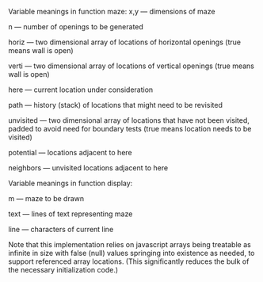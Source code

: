 Variable meanings in function maze:
x,y — dimensions of maze

n — number of openings to be generated

horiz — two dimensional array of locations of horizontal openings (true means wall is open)

verti — two dimensional array of locations of vertical openings (true means wall is open)

here — current location under consideration

path — history (stack) of locations that might need to be revisited

unvisited — two dimensional array of locations that have not been visited, padded to avoid need for boundary tests (true means location needs to be visited)

potential — locations adjacent to here

neighbors — unvisited locations adjacent to here

Variable meanings in function display:

m — maze to be drawn

text — lines of text representing maze

line — characters of current line

Note that this implementation relies on javascript arrays being treatable as infinite in size with false (null) values springing into existence as needed, to support referenced array locations. (This significantly reduces the bulk of the necessary initialization code.)
